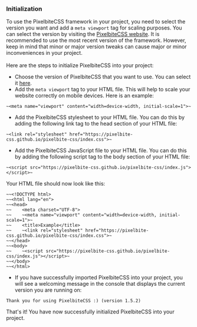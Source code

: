 ### Initialization
To use the PixelbiteCSS framework in your project, you need to select the version you want and add a `meta viewport` tag for scaling purposes. You can select the version by visiting the [PixelbiteCSS website](https://pixelbite-css.github.io/pixelbite-css). It is recommended to use the most recent version of the framework. However, keep in mind that minor or major version tweaks can cause major or minor inconveniences in your project.<br>
<br>
Here are the steps to initialize PixelbiteCSS into your project:

- Choose the version of PixelbiteCSS that you want to use. You can select it [here](https://pixelbite-css.github.io/pixelbite-css).
- Add the `meta viewport` tag to your HTML file. This will help to scale your website correctly on mobile devices. Here is an example:

```
~<meta name="viewport" content="width=device-width, initial-scale=1">~
```

- Add the PixelbiteCSS stylesheet to your HTML file. You can do this by adding the following link tag to the head section of your HTML file:

```
~<link rel="stylesheet" href="https://pixelbite-css.github.io/pixelbite-css/index.css">~
```

- Add the PixelbiteCSS JavaScript file to your HTML file. You can do this by adding the following script tag to the body section of your HTML file:

```
~<script src="https://pixelbite-css.github.io/pixelbite-css/index.js"></script>~
```

Your HTML file should now look like this:

```
~~<!DOCTYPE html>
~~<html lang="en">
~~<head>
~~    <meta charset="UTF-8">
~~    ~<meta name="viewport" content="width=device-width, initial-scale=1">~
~~    <title>Example</title>
~~    ~<link rel="stylesheet" href="https://pixelbite-css.github.io/pixelbite-css/index.css">~
~~</head>
~~<body>
~~    ~<script src="https://pixelbite-css.github.io/pixelbite-css/index.js"></script>~
~~</body>
~~</html>
```

- If you have successfully imported PixelbiteCSS into your project, you will see a welcoming message in the console that displays the current version you are running on:

```
Thank you for using PixelbiteCSS :) (version 1.5.2)
```

That's it! You have now successfully initialized PixelbiteCSS into your project.
